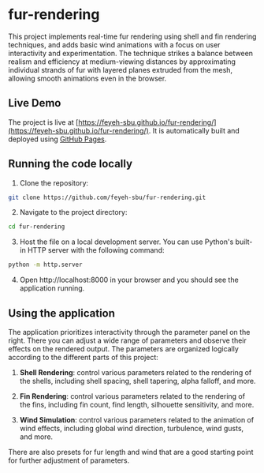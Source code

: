 # fur-rendering

This project implements real-time fur rendering using shell and fin rendering techniques, and adds basic wind animations with a focus on user interactivity and experimentation. The technique strikes a balance between realism and efficiency at medium-viewing distances by approximating individual strands of fur with layered planes extruded from the mesh, allowing smooth animations even in the browser.

## Live Demo
The project is live at [https://feyeh-sbu.github.io/fur-rendering/](https://feyeh-sbu.github.io/fur-rendering/). It is automatically built and deployed using [GitHub Pages](https://docs.github.com/en/pages).

## Running the code locally

1. Clone the repository:

```bash
git clone https://github.com/feyeh-sbu/fur-rendering.git
```

2. Navigate to the project directory:
```bash
cd fur-rendering
```

3. Host the file on a local development server. You can use Python's built-in HTTP server with the following command:
```bash
python -m http.server
```

4. Open http://localhost:8000 in your browser and you should see the application running.

## Using the application

The application prioritizes interactivity through the parameter panel on the right. There you can adjust a wide range of parameters and observe their effects on the rendered output. The parameters are organized logically according to the different parts of this project:

1. **Shell Rendering**: control various parameters related to the rendering of the shells, including shell spacing, shell tapering, alpha falloff, and more.

1. **Fin Rendering**: control various parameters related to the rendering of the fins, including fin count, find length, silhouette sensitivity, and more.

1. **Wind Simulation**: control various parameters related to the animation of wind effects, including global wind direction, turbulence, wind gusts, and more.

There are also presets for fur length and wind that are a good starting point for further adjustment of parameters.